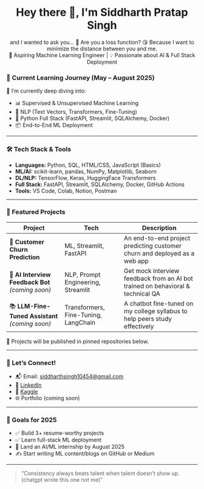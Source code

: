 <h1 align="center">Hey there 👋, I'm Siddharth Pratap Singh</h1>
<p align="center">
  and I wanted to ask you...
  👀 Are you a loss function? 😘 Because I want to minimize the distance between you and me.
    <br>
  🚀 Aspiring Machine Learning Engineer | 💡 Passionate about AI & Full Stack Deployment  

</p>

### 🚀 Current Learning Journey (May – August 2025)

🌱 I’m currently deep diving into:
- 📊 Supervised & Unsupervised Machine Learning
- 🧠 NLP (Text Vectors, Transformers, Fine-Tuning)
- 🧱 Python Full Stack (FastAPI, Streamlit, SQLAlchemy, Docker)
- 📦 End-to-End ML Deployment


---

### 🛠️ Tech Stack & Tools

- **Languages:** Python, SQL, HTML/CSS, JavaScript (Basics)
- **ML/AI:** scikit-learn, pandas, NumPy, Matplotlib, Seaborn
- **DL/NLP:** TensorFlow, Keras, HuggingFace Transformers
- **Full Stack:** FastAPI, Streamlit, SQLAlchemy, Docker, GitHub Actions
- **Tools:** VS Code, Colab, Notion, Postman

---

### 📌 Featured Projects

| Project | Tech | Description |
|--------|------|-------------|
| 🧠 **Customer Churn Prediction** | ML, Streamlit, FastAPI | An end-to-end project predicting customer churn and deployed as a web app |
| 💬 **AI Interview Feedback Bot** *(coming soon)* | NLP, Prompt Engineering, Streamlit | Get mock interview feedback from an AI bot trained on behavioral & technical QA |
| 📚 **LLM-Fine-Tuned Assistant** *(coming soon)* | Transformers, Fine-Tuning, LangChain | A chatbot fine-tuned on my college syllabus to help peers study effectively |

🔗 Projects will be published in pinned repositories below.

---

### 📣 Let’s Connect!

- 📬 Email: siddharthsingh10454@gmail.com
- 💼 [LinkedIn](https://www.linkedin.com/in/siddharth-pratap-singh-5b12ba203/)
- 🐍 [Kaggle](https://www.kaggle.com/siddhar1h)
- 🌐 Portfolio (coming soon)

---

### 🌟 Goals for 2025

- ✅ Build 3+ resume-worthy projects
- ✅ Learn full-stack ML deployment
- 🚀 Land an AI/ML internship by August 2025
- ✍️ Start writing ML content/blogs on GitHub or Medium

---

> “Consistency always beats talent when talent doesn’t show up.(chatgpt wrote this one not me)"


